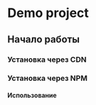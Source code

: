 # Demo project

## Начало работы

### Установка через CDN

### Установка через NPM

#### Использование 
